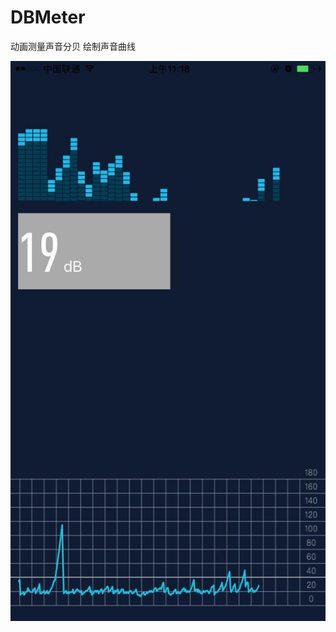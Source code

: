 # DBMeter
动画测量声音分贝
绘制声音曲线

![image](https://github.com/haidumou/DBMeter/blob/master/2845085-69db9a38d4d45ac9.jpg)
